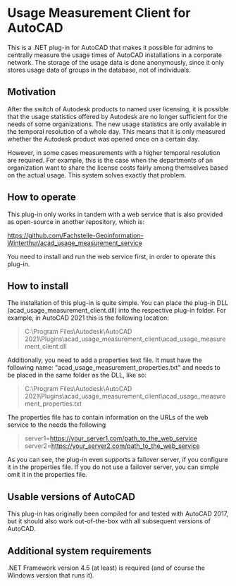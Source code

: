 # Usage Measurement Client for AutoCAD
This is a .NET plug-in for AutoCAD that makes it possible for admins to centrally measure the usage times of AutoCAD installations in a corporate network. The storage of the usage data is done anonymously, since it only stores usage data of groups in the database, not of individuals.

## Motivation
After the switch of Autodesk products to named user licensing, it is possible that the usage statistics offered by Autodesk are no longer sufficient for the needs of some organizations. The new usage statistics are only available in the temporal resolution of a whole day. This means that it is only measured whether the Autodesk product was opened once on a certain day.

However, in some cases measurements with a higher temporal resolution are required. For example, this is the case when the departments of an organization want to share the license costs fairly among themselves based on the actual usage. This system solves exactly that problem.

## How to operate
This plug-in only works in tandem with a web service that is also provided as open-source in another repository, which is:

https://github.com/Fachstelle-Geoinformation-Winterthur/acad_usage_measurement_service

You need to install and run the web service first, in order to operate this plug-in.

## How to install
The installation of this plug-in is quite simple. You can place the plug-in DLL (acad_usage_measurement_client.dll) into the respective plug-in folder. For example, in AutoCAD 2021 this is the following location:

> C:\Program Files\Autodesk\AutoCAD 2021\Plugins\acad_usage_measurement_client\acad_usage_measurement_client.dll

Additionally, you need to add a properties text file. It must have the following name: "acad_usage_measurement_properties.txt" and needs to be placed in the same folder as the DLL, like so:

> C:\Program Files\Autodesk\AutoCAD 2021\Plugins\acad_usage_measurement_client\acad_usage_measurement_properties.txt

The properties file has to contain information on the URLs of the web service to the needs the following 

> server1=https://your_server1.com/path_to_the_web_service
> server2=https://your_server2.com/path_to_the_web_service

As you can see, the plug-in even supports a failover server, if you configure it in the properties file. If you do not use a failover server, you can simple omit it in the properties file.

## Usable versions of AutoCAD
This plug-in has originally been compiled for and tested with AutoCAD 2017, but it should also work out-of-the-box with all subsequent versions of AutoCAD.

## Additional system requirements
.NET Framework version 4.5 (at least) is required (and of course the Windows version that runs it).
